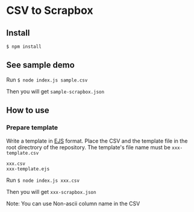 # CSV to Scrapbox

## Install

`$ npm install`

## See sample demo

Run
`$ node index.js sample.csv`

Then you will get
`sample-scrapbox.json`

## How to use

### Prepare template

Write a template in [EJS](https://ejs.co/) format.
Place the CSV and the template file in the root directrory of the repository.
The template's file name must be `xxx-template.csv`

```
xxx.csv
xxx-template.ejs
```

Run
`$ node index.js xxx.csv`

Then you will get
`xxx-scrapbox.json`

Note: You can use Non-ascii column name in the CSV
